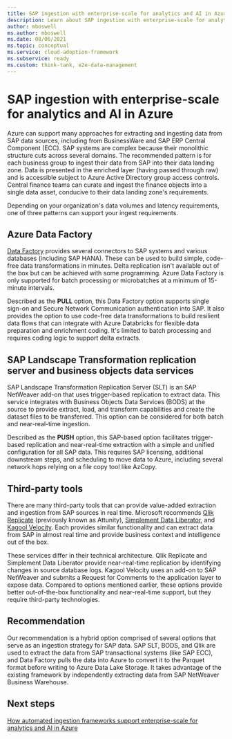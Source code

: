 ```yaml
---
title: SAP ingestion with enterprise-scale for analytics and AI in Azure
description: Learn about SAP ingestion with enterprise-scale for analytics and AI in Azure.
author: mboswell
ms.author: mboswell
ms.date: 08/06/2021
ms.topic: conceptual
ms.service: cloud-adoption-framework
ms.subservice: ready
ms.custom: think-tank, e2e-data-management
---
```


# SAP ingestion with enterprise-scale for analytics and AI in Azure

Azure can support many approaches for extracting and ingesting data from SAP data sources, including from BusinessWare and SAP ERP Central Component (ECC). SAP systems are complex because their monolithic structure cuts across several domains. The recommended pattern is for each business group to ingest their data from SAP into their data landing zone. Data is presented in the enriched layer (having passed through raw) and is accessible subject to Azure Active Directory group access controls. Central finance teams can curate and ingest the finance objects into a single data asset, conducive to their data landing zone's requirements.

Depending on your organization's data volumes and latency requirements, one of three patterns can support your ingest requirements.

## Azure Data Factory

[Data Factory](/azure/data-factory/connector-overview) provides several connectors to SAP systems and various databases (including SAP HANA). These can be used to build simple, code-free data transformations in minutes. Delta replication isn't available out of the box but can be achieved with some programming. Azure Data Factory is only supported for batch processing or microbatches at a minimum of 15-minute intervals.

Described as the **PULL** option, this Data Factory option supports single sign-on and Secure Network Communication authentication into SAP. It also provides the option to use code-free data transformations to build resilient data flows that can integrate with Azure Databricks for flexible data preparation and enrichment coding. It's limited to batch processing and requires coding logic to support delta extracts.

## SAP Landscape Transformation replication server and business objects data services

SAP Landscape Transformation Replication Server (SLT) is an SAP NetWeaver add-on that uses trigger-based replication to extract data. This service integrates with Business Objects Data Services (BODS) at the source to provide extract, load, and transform capabilities and create the dataset files to be transferred. This option can be considered for both batch and near-real-time ingestion.

Described as the **PUSH** option, this SAP-based option facilitates trigger-based replication and near-real-time extraction with a simple and unified configuration for all SAP data. This requires SAP licensing, additional downstream steps, and scheduling to move data to Azure, including several network hops relying on a file copy tool like AzCopy.

## Third-party tools

There are many third-party tools that can provide value-added extraction and ingestion from SAP sources in real time. Microsoft recommends [Qlik Replicate](https://www.qlik.com/us/products/technology/sap) (previously known as Attunity), [Simplement Data Liberator](https://www.simplement.us/), and [Kagool Velocity](https://www.kagool.com/). Each provides similar functionality and can extract data from SAP in almost real time and provide business context and intelligence out of the box.

These services differ in their technical architecture. Qlik Replicate and Simplement Data Liberator provide near-real-time replication by identifying changes in source database logs. Kagool Velocity uses an add-on to SAP NetWeaver and submits a Request for Comments to the application layer to expose data. Compared to options mentioned earlier, these options provide better out-of-the-box functionality and near-real-time support, but they require third-party technologies.

## Recommendation

Our recommendation is a hybrid option comprised of several options that serve as an ingestion strategy for SAP data. SAP SLT, BODS, and Qlik are used to extract the data from SAP transactional systems (like SAP ECC), and Data Factory pulls the data into Azure to convert it to the Parquet format before writing to Azure Data Lake Storage. It takes advantage of the existing framework by independently extracting data from SAP NetWeaver Business Warehouse.

## Next steps

[How automated ingestion frameworks support enterprise-scale for analytics and AI in Azure](./automated-ingestion-pattern.md)
